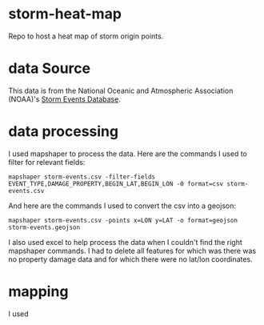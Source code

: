 # storm-heat-map
Repo to host a heat map of storm origin points.

# data Source
This data is from the National Oceanic and Atmospheric Association (NOAA)'s [Storm Events Database](https://www.ncdc.noaa.gov/stormevents/ftp.jsp).

# data processing
I used mapshaper to process the data. Here are the commands I used to filter for relevant fields:

```
mapshaper storm-events.csv -filter-fields EVENT_TYPE,DAMAGE_PROPERTY,BEGIN_LAT,BEGIN_LON -0 format=csv storm-events.csv

```
And here are the commands I used to convert the csv into a geojson:

```
mapshaper storm-events.csv -points x=LON y=LAT -o format=geojson storm-events.geojson

```

I also used excel to help process the data when I couldn't find the right mapshaper commands. I had to delete all features for which was there was no property damage data and for which there were no lat/lon coordinates.

# mapping
I used 
